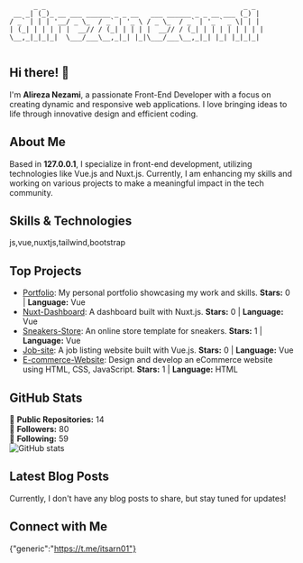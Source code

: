   ```
        _ _                                                 _ _ 
   __ _| (_)_ __ ___ ______ _ _ __   ___ ______ _ _ __ ___ (_) |
  / _` | | | '__/ _ \_  / _` | '_ \ / _ \_  / _` | '_ ` _ \| | |
 | (_| | | | | |  __// / (_| | | | |  __// / (_| | | | | | | | |
  \__,_|_|_|_|  \___/___\__,_|_| |_|\___/___\__,_|_| |_| |_|_|_|
                                                                
```

## Hi there! 👋

I'm **Alireza Nezami**, a passionate Front-End Developer with a focus on creating dynamic and responsive web applications. I love bringing ideas to life through innovative design and efficient coding.

## About Me

Based in **127.0.0.1**, I specialize in front-end development, utilizing technologies like Vue.js and Nuxt.js. Currently, I am enhancing my skills and working on various projects to make a meaningful impact in the tech community.

## Skills & Technologies

js,vue,nuxtjs,tailwind,bootstrap

## Top Projects

- [Portfolio](https://github.com/alirezanezami1/Portfolio): My personal portfolio showcasing my work and skills. **Stars:** 0 | **Language:** Vue
- [Nuxt-Dashboard](https://github.com/alirezanezami1/Nuxt-Dashboard): A dashboard built with Nuxt.js. **Stars:** 0 | **Language:** Vue
- [Sneakers-Store](https://github.com/alirezanezami1/Sneakers-Store): An online store template for sneakers. **Stars:** 1 | **Language:** Vue
- [Job-site](https://github.com/alirezanezami1/Job-site): A job listing website built with Vue.js. **Stars:** 0 | **Language:** Vue
- [E-commerce-Website](https://github.com/alirezanezami1/E-commerce-Website): Design and develop an eCommerce website using HTML, CSS, JavaScript. **Stars:** 1 | **Language:** HTML

## GitHub Stats

🌟 **Public Repositories:** 14  
👥 **Followers:** 80  
🔄 **Following:** 59  
![GitHub stats](https://github-readme-stats.vercel.app/api?username=alirezanezami1&show_icons=true&theme=radical)

## Latest Blog Posts

Currently, I don't have any blog posts to share, but stay tuned for updates!

## Connect with Me

{"generic":"https://t.me/itsarn01"}
